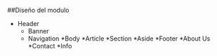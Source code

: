 ##Diseño del modulo

* Header
  * Banner
  * Navigation
*Body
  *Article
    *Section
  *Aside
*Footer
  *About Us
  *Contact
  *Info
